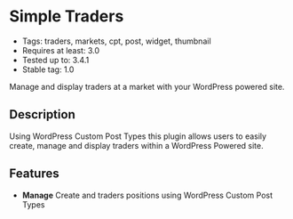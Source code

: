 # Simple Traders

* Tags: traders, markets, cpt, post, widget, thumbnail
* Requires at least: 3.0
* Tested up to: 3.4.1
* Stable tag: 1.0

Manage and display traders at a market with your WordPress powered site.

## Description

Using WordPress Custom Post Types this plugin allows users to easily create, manage and display traders within a WordPress Powered site. 

## Features

* **Manage** Create and traders positions using WordPress Custom Post Types